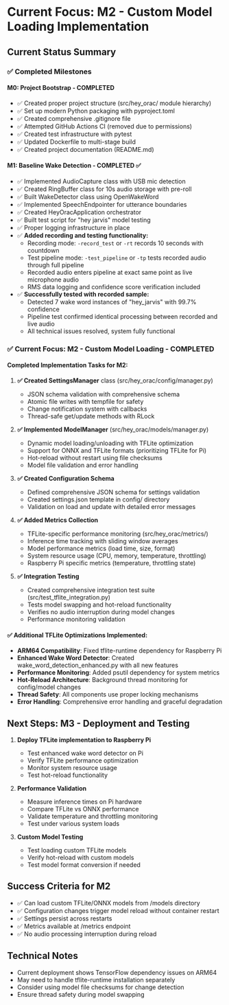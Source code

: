 # Current Focus: M2 - Custom Model Loading Implementation

## Current Status Summary

### ✅ Completed Milestones

#### M0: Project Bootstrap - COMPLETED
- ✅ Created proper project structure (src/hey_orac/ module hierarchy)
- ✅ Set up modern Python packaging with pyproject.toml
- ✅ Created comprehensive .gitignore file
- ✅ Attempted GitHub Actions CI (removed due to permissions)
- ✅ Created test infrastructure with pytest
- ✅ Updated Dockerfile to multi-stage build
- ✅ Created project documentation (README.md)

#### M1: Baseline Wake Detection - COMPLETED ✅
- ✅ Implemented AudioCapture class with USB mic detection
- ✅ Created RingBuffer class for 10s audio storage with pre-roll
- ✅ Built WakeDetector class using OpenWakeWord
- ✅ Implemented SpeechEndpointer for utterance boundaries
- ✅ Created HeyOracApplication orchestrator
- ✅ Built test script for "hey jarvis" model testing
- ✅ Proper logging infrastructure in place
- ✅ **Added recording and testing functionality:**
  - Recording mode: `-record_test` or `-rt` records 10 seconds with countdown
  - Test pipeline mode: `-test_pipeline` or `-tp` tests recorded audio through full pipeline
  - Recorded audio enters pipeline at exact same point as live microphone audio
  - RMS data logging and confidence score verification included
- ✅ **Successfully tested with recorded sample:**
  - Detected 7 wake word instances of "hey_jarvis" with 99.7% confidence
  - Pipeline test confirmed identical processing between recorded and live audio
  - All technical issues resolved, system fully functional

### ✅ Current Focus: M2 - Custom Model Loading - COMPLETED

#### Completed Implementation Tasks for M2:
1. **✅ Created SettingsManager** class (src/hey_orac/config/manager.py)
   - JSON schema validation with comprehensive schema
   - Atomic file writes with tempfile for safety
   - Change notification system with callbacks
   - Thread-safe get/update methods with RLock

2. **✅ Implemented ModelManager** (src/hey_orac/models/manager.py)
   - Dynamic model loading/unloading with TFLite optimization
   - Support for ONNX and TFLite formats (prioritizing TFLite for Pi)
   - Hot-reload without restart using file checksums
   - Model file validation and error handling

3. **✅ Created Configuration Schema**
   - Defined comprehensive JSON schema for settings validation
   - Created settings.json template in config/ directory
   - Validation on load and update with detailed error messages

4. **✅ Added Metrics Collection**
   - TFLite-specific performance monitoring (src/hey_orac/metrics/)
   - Inference time tracking with sliding window averages
   - Model performance metrics (load time, size, format)
   - System resource usage (CPU, memory, temperature, throttling)
   - Raspberry Pi specific metrics (temperature, throttling state)

5. **✅ Integration Testing**
   - Created comprehensive integration test suite (src/test_tflite_integration.py)
   - Tests model swapping and hot-reload functionality
   - Verifies no audio interruption during model changes
   - Performance monitoring validation

#### ✅ Additional TFLite Optimizations Implemented:
- **ARM64 Compatibility**: Fixed tflite-runtime dependency for Raspberry Pi
- **Enhanced Wake Word Detector**: Created wake_word_detection_enhanced.py with all new features
- **Performance Monitoring**: Added psutil dependency for system metrics
- **Hot-Reload Architecture**: Background thread monitoring for config/model changes
- **Thread Safety**: All components use proper locking mechanisms
- **Error Handling**: Comprehensive error handling and graceful degradation

## Next Steps: M3 - Deployment and Testing
1. **Deploy TFLite implementation to Raspberry Pi**
   - Test enhanced wake word detector on Pi
   - Verify TFLite performance optimization
   - Monitor system resource usage
   - Test hot-reload functionality

2. **Performance Validation**
   - Measure inference times on Pi hardware
   - Compare TFLite vs ONNX performance
   - Validate temperature and throttling monitoring
   - Test under various system loads

3. **Custom Model Testing**
   - Test loading custom TFLite models
   - Verify hot-reload with custom models
   - Test model format conversion if needed

## Success Criteria for M2
- ✅ Can load custom TFLite/ONNX models from /models directory
- ✅ Configuration changes trigger model reload without container restart
- ✅ Settings persist across restarts
- ✅ Metrics available at /metrics endpoint
- ✅ No audio processing interruption during reload

## Technical Notes
- Current deployment shows TensorFlow dependency issues on ARM64
- May need to handle tflite-runtime installation separately
- Consider using model file checksums for change detection
- Ensure thread safety during model swapping